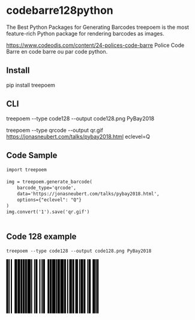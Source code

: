 # codebarre128python

The Best Python Packages for Generating Barcodes
treepoem is the most feature-rich Python package for rendering barcodes as images.

https://www.codeodis.com/content/24-polices-code-barre
Police Code Barre  en code barre ou par code python.

## Install
pip install treepoem

## CLI

treepoem --type code128 --output code128.png PyBay2018

treepoem --type qrcode --output qr.gif  https://jonasneubert.com/talks/pybay2018.html  eclevel=Q

##  Code Sample

```
import treepoem

img = treepoem.generate_barcode(
    barcode_type='qrcode',
    data='https://jonasneubert.com/talks/pybay2018.html',
    options={"eclevel": "Q"}
)
img.convert('1').save('qr.gif')


```

##  Code 128  example 

```
treepoem --type code128 --output code128.png PyBay2018
```

![Code 128](https://github.com/sanogotech/codebarre128python/blob/main/code128.png "Code 128")

